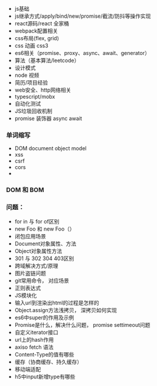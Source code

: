  * js基础
 * js继承方式/apply/bind/new/promise/截流/防抖等操作实现
 * react源码/react 全家桶
 * webpack配置相关
 * css布局(flex, grid)
 * css 动画 css3
 * es6相关（promise、proxy、async、await、generator）
 * 算法（基本算法/leetcode）
 * 设计模式
 * node 视频
 * 简历/项目经验
 * web安全、http网络相关
 * typescript/mobx
 * 自动化测试
 * JS垃圾回收机制
 * promise 装饰器 async await


 ### 单词缩写
  * DOM  document object model
  * xss
  * csrf
  * cors
  * 

### DOM 和 BOM

### 问题：
  * for in 与 for of区别
  * new Foo 和 new Foo（）
  * 闭包应用场景
  * Document对象属性、方法
  * Object对象属性方法
  * 301 与 302 304 403区别
  * 跨域解决方式/原理
  * 图片盗链问题
  * git常用命令， 对应场景
  * 正则表达式
  * JS模块化
  * 输入url到渲染出html的过程是怎样的
  * Object.assign方法浅拷贝， 深拷贝如何实现
  * es6中super的作用及示例
  * Promise是什么，解决什么问题， promise settimeout问题
  * 自定义iterator接口
  * url上的hash作用
  * axiso fetch 语法
  * Content-Type的值有哪些
  * 缓存（协商缓存、持久缓存）
  * 移动端适配
  * h5中input新增type有哪些